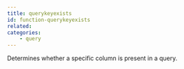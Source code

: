 ```yaml
---
title: querykeyexists
id: function-querykeyexists
related:
categories:
    - query
---
```


Determines whether a specific column is present in a query.